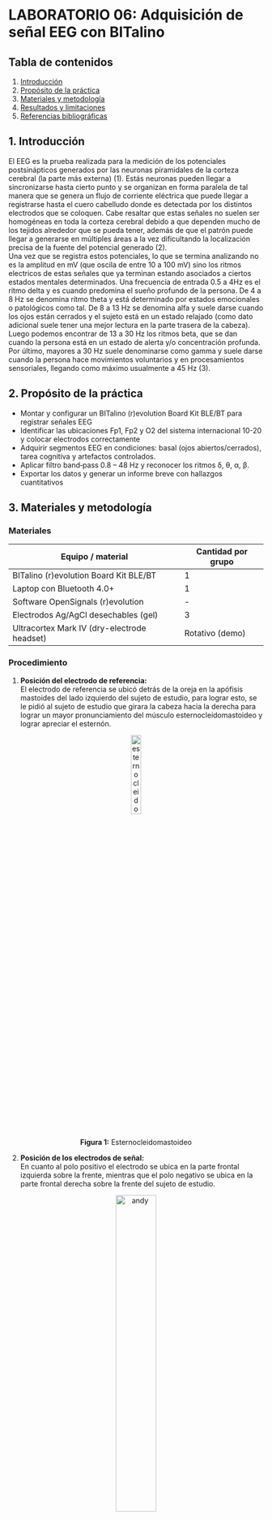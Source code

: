 # **LABORATORIO 06: Adquisición de señal EEG con BITalino**
## **Tabla de contenidos**

1. [Introducción](#n1)
2. [Propósito de la práctica](#n2)  
3. [Materiales y metodología](#n3)  
4. [Resultados y limitaciones](#n4)
5. [Referencias bibliográficas](#n5)

 ## 1. Introducción <a name="n1"></a>
El EEG es la prueba realizada para la medición de los potenciales postsinápticos generados por las neuronas piramidales de la corteza cerebral (la parte más externa) (1). Estás neuronas pueden llegar a sincronizarse hasta cierto punto y se organizan en forma paralela de tal manera que se genera un flujo de corriente eléctrica que puede llegar a registrarse hasta el cuero cabelludo donde es detectada por los distintos electrodos que se coloquen. Cabe resaltar que estas señales no suelen ser homogéneas en toda la corteza cerebral debido a que dependen mucho de los tejidos alrededor que se pueda tener, además de que el patrón puede llegar a generarse en múltiples áreas a la vez dificultando la localización precisa de la fuente del potencial generado (2).  
Una vez que se registra estos potenciales, lo que se termina analizando no es la amplitud en mV  (que oscila de entre 10 a 100 mV) sino los ritmos electricos de estas señales que ya terminan estando asociados a ciertos estados mentales determinados. Una frecuencia de entrada 0.5 a 4Hz es el ritmo delta y es cuando predomina el sueño profundo de la persona. De 4 a 8 Hz se denomina ritmo theta y está determinado por estados emocionales o patológicos como tal. De 8 a 13 Hz se denomina alfa y suele darse cuando los ojos están cerrados y el sujeto está en un estado relajado (como dato adicional suele tener una mejor lectura en la parte trasera de la cabeza). Luego podemos encontrar de 13 a 30 Hz los ritmos beta, que se dan cuando la persona está en un estado de alerta y/o concentración profunda. Por último, mayores a 30 Hz suele denominarse como gamma y suele darse cuando la persona hace movimientos voluntarios y en procesamientos sensoriales, llegando como máximo usualmente a 45 Hz (3).


 ## 2. Propósito de la práctica <a name="n2"></a>
- Montar y configurar un BITalino (r)evolution Board Kit BLE/BT para registrar señales EEG
- Identificar las ubicaciones Fp1, Fp2 y O2 del sistema internacional 10-20 y colocar electrodos correctamente
- Adquirir segmentos EEG en condiciones: basal (ojos abiertos/cerrados), tarea cognitiva y artefactos controlados.
- Aplicar filtro band‑pass 0.8 – 48 Hz y reconocer los ritmos δ, θ, α, β.
- Exportar los datos y generar un informe breve con hallazgos cuantitativos


 ## 3. Materiales y metodología <a name="n3"></a>
 
  ### Materiales
  | Equipo / material                                  | Cantidad por grupo |
|----------------------------------------------------|--------------------|
| BITalino (r)evolution Board Kit BLE/BT             | 1                  |
| Laptop con Bluetooth 4.0+                          | 1                  |
| Software OpenSignals (r)evolution                  | -                  |
| Electrodos Ag/AgCl desechables (gel)               | 3                  |
| Ultracortex Mark IV (dry-electrode headset)        | Rotativo (demo)    |

  ### Procedimiento
  1. **Posición del electrodo de referencia:**  
El electrodo de referencia se ubicó detrás de la oreja en la apófisis mastoides del lado izquierdo del sujeto de estudio, para lograr esto, se le pidió al sujeto de estudio que girara la cabeza hacia la derecha para lograr un mayor pronunciamiento del músculo esternocleidomastoideo y lograr apreciar el esternón.

<div align="center">
        <img src="./Imagenes_L6/esternocleidomastoideo.png" alt="esternocleidomastoideo " width="20%">
        <p><strong>Figura 1:</strong>  Esternocleidomastoideo </p>
      </div>
      
   2. **Posición de los electrodos de señal:**  
En cuanto al polo positivo el electrodo se ubica en la parte frontal izquierda sobre la frente, mientras que el polo negativo se ubica en la parte frontal derecha sobre la frente del sujeto de estudio.

<div align="center">
        <img src="./Imagenes_L6/andy.png" alt="andy " width="40%">
        <p><strong>Figura 2:</strong> Ubicación de electrodos en el sujeto de prueba </p>
      </div>
      
<div align="center">
        <img src="./Imagenes_L6/electrodos.png" alt="Electrodos " width="40%">
        <p><strong>Figura 3:</strong> Colocación de electrodos para medir EEG en la posición FP1: Pines de medición IN+/- (izquierda) y referencia (derecha)</p>
      </div>

  3. **Condiciones de obtención de señal:**  
     Para la obtención de las señales, el sujeto de estudio se mantuvo en posición de sedestación, la cual fue asegurada por los investigadores para garantizar condiciones estables durante el registro. A continuación, se detallan las diferentes condiciones bajo las cuales se realizaron las mediciones:
     
| **Condición de Registro**         | **Descripción**                                                                                                          | **Duración**   | Video 🎥                            |
|----------------------------------|--------------------------------------------------------------------------------------------------------------------------|----------------|----------------|
| **Basal 1 (Ojos abiertos)**      | El sujeto en sedestación fijó la mirada en un punto con los ojos abiertos.                                               | 1 minuto       | [Ver video](https://drive.google.com/open?id=1LvtS8r27x5AgJG6-yOvjHOyyRgxxsa7i&authuser=2) |
| **Basal 2 (Ojos cerrados)**      | El sujeto cerró los ojos en un entorno oscuro controlado por los investigadores.                                         | 1 minuto       | [Ver video](https://drive.google.com/file/d/1TmDENaMDgivwi2kcrqaBgaxmpZs0OKhk/view) |
| **Tarea cognitiva**              | El sujeto realizó una tarea de resta en silencio (restar 7 desde 100).                                                   | 2 minutos      | [Ver video](https://drive.google.com/file/d/1Eino-YOylnYCtng-J9aJxzAXw3ezCoSP/view) |
| **Estudio de artefactos**        | El sujeto parpadeó y masticó simultáneamente.                                                                            | 2 minutos      | [Ver video](https://drive.google.com/open?id=1rk5QMz_O7G3dB8E1UUEAszwiFlOnf1Vc&authuser=2) |
| **Estudio libre**                | El sujeto realizó cálculos mentales (preguntas matemáticas simples y complejas) que requerían un alto grado de concentración.                                        | 6 minutos      | [Ver video](https://drive.google.com/file/d/1jhYdEtm0HjgjWGAc1BYggh0QH5GHXV2H/view) |

 ## 4. Resultados y limitaciones <a name="n4"></a>

 1. **Resultados:**  
Se presenta la tabla que muestra las señales antes y después de ser procesadas mediante un filtro pasabanda con un rango de frecuencias de 0.8 Hz a 48 Hz. El procesamiento utilizado se encuentra en el siguiente [link.](https://colab.research.google.com/drive/1Jq1lV_rPps8WfzGCjkjgZodzlpfJRxUw?authuser=2)

| Condición         | Señal Crudo     | Señal Filtrada  |
|-------------------|------------------|------------------|
| Basal 1           | ![](Imagenes_L6/senal_cruda_fijo.jpg) | ![](Imagenes_L6/senal_filtrada_fijo.jpg) |
| Basal 2           | ![](Imagenes_L6/senal_cruda_cerrados.jpg) | ![](Imagenes_L6/senal_filtrada_cerrados.jpg) |
| Tarea cognitiva   | ![](Imagenes_L6/senal_cruda_contar.jpg)  | ![](Imagenes_L6/senal_filtrada_contar.jpg)  |
| Artefactos        | ![](Imagenes_L6/senal_cruda_artefactos.jpg) | ![](Imagenes_L6/senal_filtrada_artefactos.jpg) |
| Libre             | ![](Imagenes_L6/senal_cruda_libre.jpg)  | ![](Imagenes_L6/senal_filtrada_libre.jpg)  |

| Condición         | FFT Señal Filtrada    | 
|-------------------|------------------|
| Basal 1           | ![](Imagenes_L6/senal_fft.jpg) | 
| Basal 2           | ![](Imagenes_L6/senal_cerrados_fft.jpg) | 
| Tarea cognitiva   | ![](Imagenes_L6/senal_contar_fft.jpg)  | 
| Artefactos        | ![](Imagenes_L6/senal_artefactos_fft.jpg) | 
| Libre             | ![](Imagenes_L6/senal_libre_fft.jpg)  | 

### **Análisis cuantitaivo**

| Condición         |  PSD Señal Filtrada   | 
|-------------------|------------------|
| Basal 1           | ![](Imagenes_L6/senal_fijo_PSD.jpg) |
| Basal 2           | ![](Imagenes_L6/senal_cerrados_PSD.jpg) | 
| Tarea cognitiva   | ![](Imagenes_L6/senal_contar_PSD.jpg)  | 
| Artefactos        | ![](Imagenes_L6/senal_artefactos_PSD.jpg) | 
| Libre             | ![](Imagenes_L6/senal_libre_PSD.jpg)  |  

El análisis espectral cuantitativo de las cinco condiciones muestra diferencias marcadas en la distribución de potencia relativa entre bandas EEG. En Basal 1, se observa un patrón equilibrado con participación destacada de las bandas Beta (34.2 %) y Gamma (19.2 %), lo que podría reflejar un estado de alerta moderado. En cambio, Basal 2 presenta un claro predominio de actividad Delta (49.8 %) y Theta (12.0 %), asociadas a somnolencia o relajación profunda, con una reducción significativa de las bandas Beta y Gamma. Durante la tarea cognitiva, se esperaría un aumento en la actividad Beta; sin embargo, los resultados muestran nuevamente un dominio de la banda Delta (45.5 %), con una modesta participación Beta (9.4 %) y Gamma (6.0 %), lo cual sugiere que el segmento analizado podría no haber captado adecuadamente el momento de mayor esfuerzo mental. En la condición Artefactos, se identifica una distorsión generalizada del espectro, con una elevación en las bandas Delta (38.9 %) y Beta (18.9 %), probablemente debido a movimientos oculares o musculares. Finalmente, la condición Libre, donde se reporta la realización de cálculos mentales, mostró un inesperado predominio Delta (56.2 %) y niveles muy bajos de Beta (4.5 %) y Gamma (2.5 %), lo que nuevamente podría atribuirse a la selección del segmento, artefactos o variabilidad individual en la respuesta cortical.

**Evaluar incremento de β durante la tarea cognitiva (t‑test pareado)**
![](Imagenes_L6/incremento_beta.png)  
En la comparación de la potencia relativa en la banda Beta (13–30 Hz) entre condiciones de reposo y tarea cognitiva en el canal Fp1, se observó un resultado inesperado: la potencia fue mayor en reposo (11.39%) que durante la tarea cognitiva (7.28%), sin diferencias estadísticamente significativas (p = 0.383). Este resultado podría explicarse por factores como la elección del segmento analizado, la presencia de artefactos en la condición de reposo, o la baja participación activa del sujeto durante la tarea. Idealmente, se esperaría un incremento de actividad Beta en tareas cognitivas debido a la mayor activación cortical.

**Detectar artefactos de parpadeo (> 80 μV) y contabilizar su número**
Número de parpadeo detectados: **156**
![](Imagenes_L6/contabilizar_artefactos.png)  
Se identificaron múltiples artefactos de parpadeo, definidos por amplitudes superiores a ±80 μV, durante un periodo de 30 segundos. En el gráfico se observan estos eventos marcados en color rojo y distribuidos a lo largo del registro de la señal EEG filtrada. Esta detección concuerda con lo esperado, ya que el sujeto estuvo realizando parpadeos voluntarios durante la tercera condición del experimento.

2. **Discusión:**
   - **¿Qué banda de frecuencia predomina al cerrar los ojos?**  
     La frecuencia de las ondas delta según Nayak en “Formas de onda normales del EEG” corresponden a un intervalo de 0.5 a 4 Hz, mientras que las ondas beta corresponden a los valores entre 13 a 30 Hz. Durante el estudio, en la lectura de los datos de los ojos abiertos predominaron las bandas de frecuencia Beta, mientras que en los ojos cerrados predominaron las bandas de frecuencia Delta (4).

   - **¿Qué filtro es imprescindible para EEG y por qué?**  
     Para el electroencefalograma es imprescindible el uso de filtros pasa banda, pues esto filtra el ruido de la señal producida por la amplificación, el filtro del hardware mencionado en la guia fue de un pasabanda de 0.8 a 48 Hz, estos valores del filtro logran suprimir suprimir artefactos de DC los cuales tienen frecuencias muy bajas y frecuencias altas por encima de 50 Hz, donde estas frecuencias corresponden a las señales electromiográficas como los son las actividades musculares de parpadeo y la frecuencia de la corriente alterna 60 Hz.(5)

   - **¿Puedes modular conscientemente tu señal EEG? Da un ejemplo.**  
Se puede modular conscientemente la señal EEG a partir de la meditación, estudios demuestran que durante la Paced Breathing, un tipo de meditación Su-Soku, se produce una alteración en los parámetros del EEG, donde aumentan las ondas de baja y alta frecuencia de alpha (8-13 Hz) y decrece el potencial en ondas theta (4-8 Hz). Dentro del estudio, se logró evaluar la actividad theta la cual mejora continuamente de manera significativa en las fases secuenciales de la meditación, mientras que la actividad alfa es significativa durante la fase media avanzada (6,7)

   - **¿Se observan diferencias entre Fp1 y Fp2? ¿Por qué podrían ocurrir?**  
 En un EEG es común observar diferencias entre Fp1 y Fp2 debido a la lateralización funcional del cerebro, especialmente en el procesamiento emocional. Un estudio de 2023 encontró que la actividad alfa en Fp2 se asoció con emociones positivas como la felicidad, mientras que una mayor actividad en Fp1 se vinculó con emociones negativas como tristeza y miedo, lo cual respalda el modelo de asimetría frontal afectiva (8). Asimismo, una revisión sistemática reciente indicó que la asimetría frontal alfa (FAA), incluyendo Fp1 y Fp2, podría servir como biomarcador complementario en trastornos afectivos como la depresión, aunque con efecto pequeño y alta heterogeneidad entre estudios (9).

   
3. **Limitaciones:**
   - **Condiciones de iluminación**:
     Una de las limitaciones fue no haber podido realizar la actividad en un área completamente oscura. Como alternativa, se taparon los ojos del sujeto con una casaca para simular esa condición. Sin embargo, esto pudo haber causado contacto directo entre los electrodos y la prenda, además de una presión adicional que podría haber generado ruido en la señal.
   - **Distracciones e interrupciones externas:**
  Durante el experimento, se presentaron distracciones e interrupciones externas al haber varios grupos realizando el procedimiento dentro del laboratorio. Para mitigar esto, se le indicó al sujeto que usara audífonos con el fin de reducir el ruido ambiental. No obstante, los audífonos no lograron bloquear el sonido por completo, lo que podría haber afectado la concentración del sujeto y, como consecuencia, la precisión de las señales obtenidas. 
   - **Uso limitado de electrodos:**
Otra limitación fue el uso limitado de electrodos, lo cual restringió considerablemente la detección y análisis de los ritmos eléctricos que normalmente se manifiestan con mayor claridad en otras áreas del cerebro.
   - **Dificultad en la colocación de electrodos:**
   En cuanto a la colocación de los electrodos, se identificó una dificultad debido al espacio reducido entre la ceja del sujeto y el inicio del cuero cabelludo. Esto causó que algunas hebras de cabello quedaran atrapadas debajo de los electrodos, lo cual pudo haber afectado la calidad de la señal obtenida.

4. **Conclusiones:**  
   - El uso del sistema BITalino y la correcta colocación de electrodos en Fp1, Fp2 y O2 permitió registrar señales EEG representativas, identificando ritmos característicos según el estado del sujeto. Las ondas beta predominaron con ojos abiertos, mientras que las alfa se intensificaron al cerrar los ojos. Además, el filtro pasabanda de 0.8–48 Hz resultó fundamental para eliminar artefactos de baja y alta frecuencia.
   - Existen diferencias funcionales entre Fp1 y Fp2, coherentes con estudios recientes sobre asimetría frontal afectiva, donde Fp1 se asocia a emociones negativas y Fp2 a positivas. No obstante, limitaciones como la interferencia ambiental, el contacto imperfecto de los electrodos y el número reducido de canales afectaron la calidad de la señal y del análisis.
   

 ## 5. Referencias bibliográficas <a name="n5"></a>
 [1] Michel CM, He B. Chapter 6 - EEG source localization [Internet]. Levin KH, Chauvel P, editors. Vol. 160, ScienceDirect. Elsevier; 2019. p. 85–101. Available from: https://www.sciencedirect.com/science/article/abs/pii/B9780444640321000060  
 [2] Kirschstein T, Köhling R. What is the source of the EEG? Clinical EEG and neuroscience [Internet]. 2009 Jul 1;40(3):146–9. Available from: https://pubmed.ncbi.nlm.nih.gov/19715175/  
 [3] Blinowska K, Durka P. ELECTROENCEPHALOGRAPHY (EEG) [Internet]. 2006. Available from: https://citeseerx.ist.psu.edu/document?repid=rep1&type=pdf&doi=d0e3a5e418f4ba8ff3ba117d45f9cc6b1d89ee7d  
 [4] Nayak CS, Anilkumar AC. EEG normal waveforms. In: StatPearls. Treasure Island (FL): StatPearls Publishing; 2025. PMID: 30969627.  
 [5] Gonçales LJ, Farias K, Kupssinskü L, Segalotto M. The effects of applying filters on EEG signals for classifying developers’ code comprehension. J Appl Res Technol. 2021;19(6):584–602. doi:10.22201/icat.24486736e.2021.19.6.1299  
 [6] Tsai JF, Jou SH, Cho W, Lin CM. Electroencephalography when meditation advances: a case-based time-series analysis. Cogn Process. 2013;14(4):371–6. doi:10.1007/s10339-013-0563-3  
 [7] Kaur C, Singh P. EEG derived neuronal dynamics during meditation: progress and challenges. Adv Prev Med. 2015;2015:614723. doi:10.1155/2015/614723  
 [8] Yuvaraj R, Murugappan M, Ahmed B, Mohamad K, Mohd Yasin M. Frontal Alpha Asymmetry as a Predictor of Emotional Response: An EEG Study. Brain Sci. 2023;13(8):1175. doi:10.3390/brainsci13081175  
 [9] .van der Vinne N, Vossen C, Arns M. Frontal alpha asymmetry as a diagnostic biomarker in major depressive disorder: A systematic review and meta-analysis. npj Mental Health Research. 2025;1(1):17. doi:10.1038/s44184-025-00117-x

